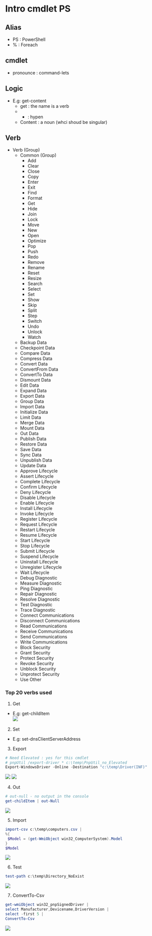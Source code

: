 # Intro cmdlet PS

## Alias
* PS : PowerShell
* % : Foreach

## cmdlet
* pronounce : command-lets

## Logic
* E.g: get-content 
  * get : the name is a verb
  * - : hypen
  * Content :  a noun (whci shoud be singular)
  
## Verb
* Verb (Group)
  * Common (Group)
    * Add                                          
    * Clear                                        
    * Close                                        
    * Copy                                         
    * Enter                                        
    * Exit                                         
    * Find                                         
    * Format                                       
    * Get                                          
    * Hide                                         
    * Join                                         
    * Lock                                         
    * Move                                         
    * New                                          
    * Open                                         
    * Optimize                                     
    * Pop                                          
    * Push                                         
    * Redo                                         
    * Remove                                       
    * Rename                                       
    * Reset                                        
    * Resize                                       
    * Search                                       
    * Select                                       
    * Set                                          
    * Show                                         
    * Skip                                         
    * Split                                        
    * Step                                         
    * Switch                                       
    * Undo                                         
    * Unlock                                       
    * Watch                                        
  * Backup                                       Data
  * Checkpoint                                   Data
  * Compare                                      Data
  * Compress                                     Data
  * Convert                                      Data
  * ConvertFrom                                  Data
  * ConvertTo                                    Data
  * Dismount                                     Data
  * Edit                                         Data
  * Expand                                       Data
  * Export                                       Data
  * Group                                        Data
  * Import                                       Data
  * Initialize                                   Data
  * Limit                                        Data
  * Merge                                        Data
  * Mount                                        Data
  * Out                                          Data
  * Publish                                      Data
  * Restore                                      Data
  * Save                                         Data
  * Sync                                         Data
  * Unpublish                                    Data
  * Update                                       Data
  * Approve                                      Lifecycle
  * Assert                                       Lifecycle
  * Complete                                     Lifecycle
  * Confirm                                      Lifecycle
  * Deny                                         Lifecycle
  * Disable                                      Lifecycle
  * Enable                                       Lifecycle
  * Install                                      Lifecycle
  * Invoke                                       Lifecycle
  * Register                                     Lifecycle
  * Request                                      Lifecycle
  * Restart                                      Lifecycle
  * Resume                                       Lifecycle
  * Start                                        Lifecycle
  * Stop                                         Lifecycle
  * Submit                                       Lifecycle
  * Suspend                                      Lifecycle
  * Uninstall                                    Lifecycle
  * Unregister                                   Lifecycle
  * Wait                                         Lifecycle
  * Debug                                        Diagnostic
  * Measure                                      Diagnostic
  * Ping                                         Diagnostic
  * Repair                                       Diagnostic
  * Resolve                                      Diagnostic
  * Test                                         Diagnostic
  * Trace                                        Diagnostic
  * Connect                                      Communications
  * Disconnect                                   Communications
  * Read                                         Communications
  * Receive                                      Communications
  * Send                                         Communications
  * Write                                        Communications
  * Block                                        Security
  * Grant                                        Security
  * Protect                                      Security
  * Revoke                                       Security
  * Unblock                                      Security
  * Unprotect                                    Security
  * Use                                          Other

### Top 20 verbs used
1) Get
  * E.g: get-childItem  
  [<img src="https://i.imgur.com/dEpW4bC.png">](https://i.imgur.com/dEpW4bC.png)
2) Set
  * E.g: set-dnsClientServerAddress
3) Export
  ````Powershell
  # Need Elevated : yes for this cmdlet
  # pnpUtil /export-driver * c:\temp\PnpUtil_no_Elevated
  Export-WindowsDriver -Online -Destination "c:\temp\Driver(INF)"
  ````
  [<img src="https://i.imgur.com/NHcYbZs.png">](https://i.imgur.com/NHcYbZs.png)
  [<img src="https://i.imgur.com/63axZHP.png">](https://i.imgur.com/63axZHP.png)
  
4) Out
  ````Powershell
  # out-null - no output in the console
  get-childItem | out-Null
  ````
  [<img src="https://i.imgur.com/KUKY7EW.png">](https://i.imgur.com/KUKY7EW.png)
  
5) Import
  ````Powershell
  import-csv c:\temp\computers.csv |
  %{
   $Model = (get-WmiObject win32_ComputerSystem).Model
  }
  $Model
  ````
  [<img src="https://i.imgur.com/8rE9hdr.png">](https://i.imgur.com/8rE9hdr.png)

6) Test
  ````Powershell
  test-path c:\temp\Directory_NoExist
  ````
  [<img src="https://i.imgur.com/u8Mi54v.png">](https://i.imgur.com/u8Mi54v.png)

7) ConvertTo-Csv
  ````Powershell
  get-wmiObject win32_pnpSignedDriver |
  select Manufacturer,Devicename,DriverVersion |
  select -first 5 |
  ConvertTo-Csv
  ````
  [<img src="https://i.imgur.com/dDI7Gjo.png">](https://i.imgur.com/dDI7Gjo.png)


